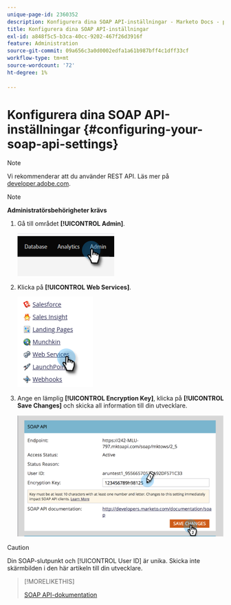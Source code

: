 ```yaml
---
unique-page-id: 2360352
description: Konfigurera dina SOAP API-inställningar - Marketo Docs - produktdokumentation
title: Konfigurera dina SOAP API-inställningar
exl-id: a848f5c5-b3ca-40cc-9202-467f26d3916f
feature: Administration
source-git-commit: 09a656c3a0d0002edfa1a61b987bff4c1dff33cf
workflow-type: tm+mt
source-wordcount: '72'
ht-degree: 1%

---
```


# Konfigurera dina SOAP API-inställningar {#configuring-your-soap-api-settings}

>[!NOTE]
>
>Vi rekommenderar att du använder REST API. Läs mer på [developer.adobe.com](https://developer.adobe.com/marketo-apis/).

>[!NOTE]
>
>**Administratörsbehörigheter krävs**

1. Gå till området **[!UICONTROL Admin]**.

   ![](assets/configuring-your-soap-api-settings-1.png)

1. Klicka på **[!UICONTROL Web Services]**.

   ![](assets/configuring-your-soap-api-settings-2.png)

1. Ange en lämplig **[!UICONTROL Encryption Key]**, klicka på **[!UICONTROL Save Changes]** och skicka all information till din utvecklare.

   ![](assets/configuring-your-soap-api-settings-3.png)

>[!CAUTION]
>
>Din SOAP-slutpunkt och [!UICONTROL User ID] är unika. Skicka inte skärmbilden i den här artikeln till din utvecklare.

>[!MORELIKETHIS]
>
>[SOAP API-dokumentation](https://experienceleague.adobe.com/en/docs/marketo-developer/marketo/soap/soap-api)
